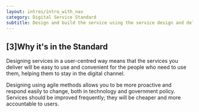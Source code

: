 ```yaml
---
layout: intros/intro_with_nav
category: Digital Service Standard
subtitle: Design and build the service using the service design and delivery process, taking an agile and user-centred approach.
---
```


## [3]Why it's in the Standard

Designing services in a user-centred way means that the services you deliver will be easy to use and convenient for the people who need to use them, helping them to stay in the digital channel.

Designing using agile methods allows you to be more proactive and respond easily to change, both in technology and government policy. Services should be improved frequently; they will be cheaper and more accountable to users.
